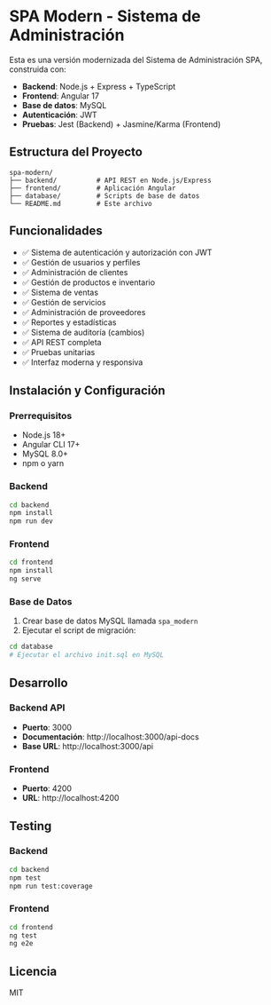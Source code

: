 # SPA Modern - Sistema de Administración

Esta es una versión modernizada del Sistema de Administración SPA, construida con:

- **Backend**: Node.js + Express + TypeScript
- **Frontend**: Angular 17
- **Base de datos**: MySQL
- **Autenticación**: JWT
- **Pruebas**: Jest (Backend) + Jasmine/Karma (Frontend)

## Estructura del Proyecto

```
spa-modern/
├── backend/          # API REST en Node.js/Express
├── frontend/         # Aplicación Angular
├── database/         # Scripts de base de datos
└── README.md         # Este archivo
```

## Funcionalidades

- ✅ Sistema de autenticación y autorización con JWT
- ✅ Gestión de usuarios y perfiles
- ✅ Administración de clientes
- ✅ Gestión de productos e inventario
- ✅ Sistema de ventas
- ✅ Gestión de servicios
- ✅ Administración de proveedores
- ✅ Reportes y estadísticas
- ✅ Sistema de auditoría (cambios)
- ✅ API REST completa
- ✅ Pruebas unitarias
- ✅ Interfaz moderna y responsiva

## Instalación y Configuración

### Prerrequisitos

- Node.js 18+
- Angular CLI 17+
- MySQL 8.0+
- npm o yarn

### Backend

```bash
cd backend
npm install
npm run dev
```

### Frontend

```bash
cd frontend
npm install
ng serve
```

### Base de Datos

1. Crear base de datos MySQL llamada `spa_modern`
2. Ejecutar el script de migración:

```bash
cd database
# Ejecutar el archivo init.sql en MySQL
```

## Desarrollo

### Backend API

- **Puerto**: 3000
- **Documentación**: http://localhost:3000/api-docs
- **Base URL**: http://localhost:3000/api

### Frontend

- **Puerto**: 4200
- **URL**: http://localhost:4200

## Testing

### Backend
```bash
cd backend
npm test
npm run test:coverage
```

### Frontend
```bash
cd frontend
ng test
ng e2e
```

## Licencia

MIT
